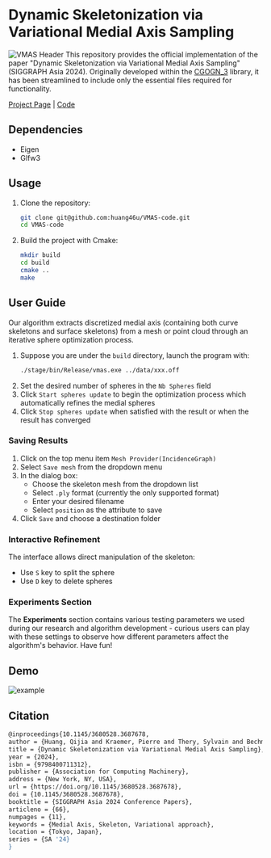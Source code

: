 # Dynamic Skeletonization via Variational Medial Axis Sampling
![VMAS Header](doc/img/teaser.png)
This repository provides the official implementation of the paper "Dynamic Skeletonization via Variational Medial Axis Sampling" (SIGGRAPH Asia 2024). Originally developed within the [CGOGN_3](https://github.com/cgogn/CGoGN_3) library, it has been streamlined to include only the essential files required for functionality.


[Project Page](https://huang46u.github.io/VMAS/) | [Code](https://github.com/huang46u/VMAS)

## Dependencies
- Eigen
- Glfw3

## Usage
1. Clone the repository:
   ```sh
   git clone git@github.com:huang46u/VMAS-code.git
   cd VMAS-code
   ```

2. Build the project with Cmake:
   ```sh
   mkdir build
   cd build
   cmake ..
   make
   ```

## User Guide

Our algorithm extracts discretized medial axis (containing both curve skeletons and surface skeletons) from a mesh or point cloud through an iterative sphere optimization process.
1. Suppose you are under the `build` directory, launch the program with:
   ```sh  
   ./stage/bin/Release/vmas.exe ../data/xxx.off
   ```
2. Set the desired number of spheres in the `Nb Spheres` field
3. Click `Start spheres update` to begin the optimization process which automatically refines the medial spheres
4. Click `Stop spheres update` when satisfied with the result or when the result has converged

### Saving Results

1. Click on the top menu item `Mesh Provider(IncidenceGraph)`
2. Select `Save mesh` from the dropdown menu
3. In the dialog box:
   - Choose the skeleton mesh from the dropdown list
   - Select `.ply` format (currently the only supported format)
   - Enter your desired filename
   - Select `position` as the attribute to save
4. Click `Save` and choose a destination folder

### Interactive Refinement

The interface allows direct manipulation of the skeleton:
- Use `S` key to split the sphere
- Use `D` key to delete spheres

### Experiments Section

The **Experiments** section contains various testing parameters we used during our research and algorithm development - curious users can play with these settings to observe how different parameters affect the algorithm's behavior. Have fun! 

## Demo
![example](doc/img/example.gif)

## Citation
```sh
@inproceedings{10.1145/3680528.3687678,
author = {Huang, Qijia and Kraemer, Pierre and Thery, Sylvain and Bechmann, Dominique},
title = {Dynamic Skeletonization via Variational Medial Axis Sampling},
year = {2024},
isbn = {9798400711312},
publisher = {Association for Computing Machinery},
address = {New York, NY, USA},
url = {https://doi.org/10.1145/3680528.3687678},
doi = {10.1145/3680528.3687678},
booktitle = {SIGGRAPH Asia 2024 Conference Papers},
articleno = {66},
numpages = {11},
keywords = {Medial Axis, Skeleton, Variational approach},
location = {Tokyo, Japan},
series = {SA '24}
}
``` 
